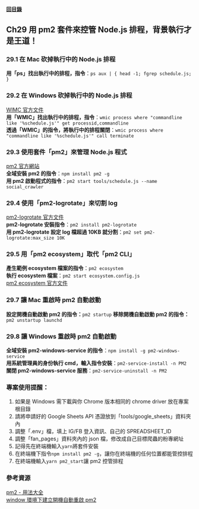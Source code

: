 #### [回目錄](../README.md)

## Ch29 用 pm2 套件來控管 Node.js 排程，背景執行才是王道！

### 29.1 在 Mac 砍掉執行中的 Node.js 排程

**用「ps」找出執行中的排程，指令**：`ps aux | { head -1; fgrep schedule.js; }`

### 29.2 在 Windows 砍掉執行中的 Node.js 排程

[WIMC 官方文件](https://docs.microsoft.com/zh-tw/Windows/win32/wmisdk/wmic)  
**用「WMIC」找出執行中的排程，指令**：`wmic process where "commandline like '%schedule.js'" get processid,commandline`  
**透過「WMIC」的指令，將執行中的排程關閉**：`wmic process where "commandline like '%schedule.js'" call terminate`

### 29.3 使用套件「pm2」來管理 Node.js 程式

[pm2 官方網站](https://pm2.keymetrics.io/)  
**全域安裝 pm2 的指令**：`npm install pm2 -g`  
**用 pm2 啟動程式的指令**：`pm2 start tools/schedule.js --name social_crawler`

### 29.4 使用「pm2-logrotate」來切割 log

[pm2-logrotate 官方文件](https://github.com/keymetrics/pm2-logrotate#readme)  
**pm2-logrotate 安裝指令**：`pm2 install pm2-logrotate`  
**用 pm2-logrotate 設定 log 檔超過 10KB 就分割**：`pm2 set pm2-logrotate:max_size 10K`

### 29.5 用「pm2 ecosystem」取代「pm2 CLI」

**產生範例 ecosystem 檔案的指令**：`pm2 ecosystem`  
**執行 ecosystem 檔案**：`pm2 start ecosystem.config.js`  
[pm2 ecosystem 官方文件](https://pm2.keymetrics.io/docs/usage/application-declaration/)

### 29.7 讓 Mac 重啟時 pm2 自動啟動

**設定開機自動啟動 pm2 的指令：**`pm2 startup`
**移除開機自動啟動 pm2 的指令：**`pm2 unstartup launchd`

### 29.8 讓 Windows 重啟時 pm2 自動啟動

**全域安裝 pm2-windows-service 的指令**：`npm install -g pm2-windows-service`  
**用系統管理員的身份執行 cmd，輸入指令安裝**：`pm2-service-install -n PM2`  
**關閉 pm2-windows-service 服務**：`pm2-service-uninstall -n PM2`

### 專案使用提醒：

1. 如果是 Windows 需下載與你 Chrome 版本相同的 chrome driver 放在專案根目錄
2. 請將申請好的 Google Sheets API 憑證放到「tools/google_sheets」資料夾內
3. 調整「.env」檔，填上 IG/FB 登入資訊、自己的 SPREADSHEET_ID
4. 調整「fan_pages」資料夾內的 json 檔，修改成自己目標爬蟲的粉專網址
5. 記得先在終端機輸入`yarn`將套件安裝
6. 在終端機下指令`npm install pm2 -g`，讓你在終端機的任何位置都能管控排程
7. 在終端機輸入`yarn pm2_start`讓 pm2 控管排程

### 參考資源

[pm2 - 用法大全](https://tn710617.github.io/zh-tw/pm2/)  
[window 環境下建立開機自動重啟 pm2](https://ithelp.ithome.com.tw/articles/10243636)
